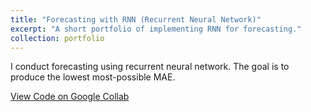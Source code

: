 ```yaml
---
title: "Forecasting with RNN (Recurrent Neural Network)"
excerpt: "A short portfolio of implementing RNN for forecasting."
collection: portfolio
---
```


I conduct forecasting using recurrent neural network. The goal is to produce the lowest most-possible MAE.</br>

<a href="https://drive.google.com/file/d/12Y_gHSM1vcM9MfWtLeeaEdAm7FMwJcmh/view?usp=drive_link">View Code on Google Collab</a>
